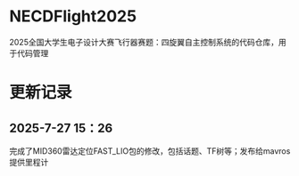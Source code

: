 # NECDFlight2025
2025全国大学生电子设计大赛飞行器赛题：四旋翼自主控制系统的代码仓库，用于代码管理

# 更新记录
## 2025-7-27 15：26
完成了MID360雷达定位FAST_LIO包的修改，包括话题、TF树等；发布给mavros提供里程计